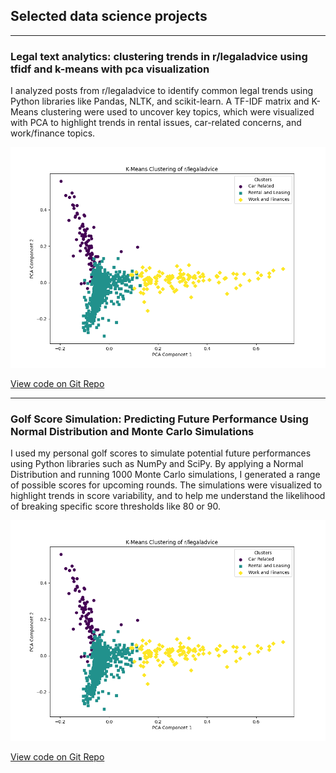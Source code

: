 ## Selected data science projects

---

### Legal text analytics: clustering trends in r/legaladvice using tfidf and k-means with pca visualization
I analyzed posts from r/legaladvice to identify common legal trends using Python libraries like Pandas, NLTK, and scikit-learn. A TF-IDF matrix and K-Means clustering were used to uncover key topics, which were visualized with PCA to highlight trends in rental issues, car-related concerns, and work/finance topics.

<img src="images/legal_clusters.png?raw=true" />

[View code on Git Repo](https://github.com/deankolk/r-legaladvice-text-analytics-project)

---

### Golf Score Simulation: Predicting Future Performance Using Normal Distribution and Monte Carlo Simulations
I used my personal golf scores to simulate potential future performances using Python libraries such as NumPy and SciPy. By applying a Normal Distribution and running 1000 Monte Carlo simulations, I generated a range of possible scores for upcoming rounds. The simulations were visualized to highlight trends in score variability, and to help me understand the likelihood of breaking specific score thresholds like 80 or 90.

<img src="images/legal_clusters.png?raw=true" />

[View code on Git Repo](https://github.com/deankolk/golf-score-simulation-)



